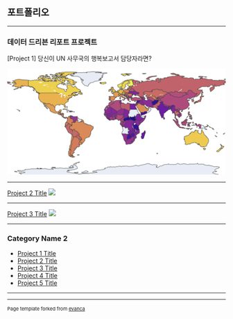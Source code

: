 ## 포트폴리오

---

### 데이터 드리븐 리포트 프로젝트

[Project 1] 당신이 UN 사무국의 행복보고서 담당자라면?

<a href="https://colab.research.google.com/drive/15EPsyA9vkEoNNCrDYDat4304kS780JOW#scrollTo=ftkAlHb22BBL" target="_blank">
  <img src="images/그림1.png?raw=true"/>
</a>

---
[Project 2 Title](/pdf/sample_presentation.pdf)
<img src="images/dummy_thumbnail.jpg?raw=true"/>

---
[Project 3 Title](http://example.com/)
<img src="images/dummy_thumbnail.jpg?raw=true"/>

---

### Category Name 2

- [Project 1 Title](http://example.com/)
- [Project 2 Title](http://example.com/)
- [Project 3 Title](http://example.com/)
- [Project 4 Title](http://example.com/)
- [Project 5 Title](http://example.com/)

---




---
<p style="font-size:11px">Page template forked from <a href="https://github.com/evanca/quick-portfolio">evanca</a></p>
<!-- Remove above link if you don't want to attibute -->

